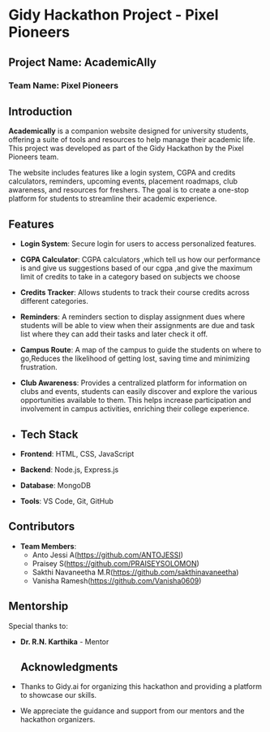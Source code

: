 # Gidy Hackathon Project - Pixel Pioneers

## Project Name: AcademicAlly

### Team Name: Pixel Pioneers

## Introduction
**Academically** is a companion website designed for university students, offering a suite of tools and resources to help manage their academic life. This project was developed as part of the Gidy Hackathon by the Pixel Pioneers team.

The website includes features like a login system, CGPA and credits calculators, reminders, upcoming events, placement roadmaps, club awareness, and resources for freshers. The goal is to create a one-stop platform for students to streamline their academic experience.

## Features
- **Login System**: Secure login for users to access personalized features.
- **CGPA Calculator**: CGPA calculators ,which tell us how our performance is and give us suggestions based of our cgpa ,and give the  maximum limit of credits to take in a category based on subjects we choose
- **Credits Tracker**: Allows students to track their course credits across different categories.
- **Reminders**: A reminders section to display assignment dues where students will be able to view when their assignments are due and task list where they can add their tasks and later check it off. 
- **Campus Route**: A map of the campus to guide the students on where to go,Reduces the likelihood of getting lost, saving time and minimizing frustration.
- **Club Awareness**: Provides a centralized platform for information on clubs and events, students can easily discover and explore the various opportunities available to them. This helps increase participation and involvement in campus activities, enriching their college experience.

- ## Tech Stack
- **Frontend**: HTML, CSS, JavaScript
- **Backend**: Node.js, Express.js
- **Database**: MongoDB
- **Tools**: VS Code, Git, GitHub

## Contributors
- **Team Members**: 
  - Anto Jessi A(https://github.com/ANTOJESSI)
  - Praisey S(https://github.com/PRAISEYSOLOMON)
  - Sakthi Navaneetha M.R(https://github.com/sakthinavaneetha)
  - Vanisha Ramesh(https://github.com/Vanisha0609)

 ## Mentorship
Special thanks to:
- **Dr. R.N. Karthika** - Mentor

  ## Acknowledgments
- Thanks to Gidy.ai for organizing this hackathon and providing a platform to showcase our skills.
- We appreciate the guidance and support from our mentors and the hackathon organizers.
